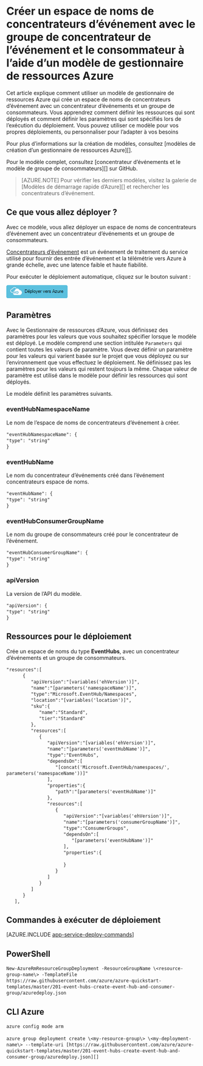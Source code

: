 <properties
    pageTitle="Créer un espace de noms de concentrateurs d’événement avec le groupe de concentrateur de l’événement et le consommateur à l’aide d’un modèle de gestionnaire de ressources Azure | Microsoft Azure"
    description="Créer un espace de noms de concentrateurs d’événement avec le concentrateur d’événements et le groupe de consommateurs à l’aide du modèle de gestionnaire de ressources Azure"
    services="event-hubs"
    documentationCenter=".net"
    authors="sethmanheim"
    manager="timlt"
    editor=""/>

<tags
    ms.service="event-hubs"
    ms.devlang="tbd"
    ms.topic="article"
    ms.tgt_pltfrm="dotnet"
    ms.workload="na"
    ms.date="08/31/2016"
    ms.author="sethm;shvija"/>

# <a name="create-an-event-hubs-namespace-with-event-hub-and-consumer-group-using-an-azure-resource-manager-template"></a>Créer un espace de noms de concentrateurs d’événement avec le groupe de concentrateur de l’événement et le consommateur à l’aide d’un modèle de gestionnaire de ressources Azure

Cet article explique comment utiliser un modèle de gestionnaire de ressources Azure qui crée un espace de noms de concentrateurs d’événement avec un concentrateur d’événements et un groupe de consommateurs. Vous apprendrez comment définir les ressources qui sont déployés et comment définir les paramètres qui sont spécifiés lors de l’exécution du déploiement. Vous pouvez utiliser ce modèle pour vos propres déploiements, ou personnaliser pour l’adapter à vos besoins

Pour plus d’informations sur la création de modèles, consultez [modèles de création d’un gestionnaire de ressources Azure][].

Pour le modèle complet, consultez [concentrateur d’événements et le modèle de groupe de consommateurs][] sur GitHub.

>[AZURE.NOTE]
>Pour vérifier les derniers modèles, visitez la galerie de [Modèles de démarrage rapide d’Azure][] et rechercher les concentrateurs d’événement.

## <a name="what-will-you-deploy"></a>Ce que vous allez déployer ?

Avec ce modèle, vous allez déployer un espace de noms de concentrateurs d’événement avec un concentrateur d’événements et un groupe de consommateurs.

[Concentrateurs d’événement](../event-hubs/event-hubs-what-is-event-hubs.md) est un événement de traitement du service utilisé pour fournir des entrée d’événement et la télémétrie vers Azure à grande échelle, avec une latence faible et haute fiabilité.

Pour exécuter le déploiement automatique, cliquez sur le bouton suivant :

[![Déployer vers Azure](./media/event-hubs-resource-manager-namespace-event-hub/deploybutton.png)](https://portal.azure.com/#create/Microsoft.Template/uri/https%3A%2F%2Fraw.githubusercontent.com%2FAzure%2Fazure-quickstart-templates%2Fmaster%2F201-event-hubs-create-event-hub-and-consumer-group%2Fazuredeploy.json)

## <a name="parameters"></a>Paramètres

Avec le Gestionnaire de ressources d’Azure, vous définissez des paramètres pour les valeurs que vous souhaitez spécifier lorsque le modèle est déployé. Le modèle comprend une section intitulée `Parameters` qui contient toutes les valeurs de paramètre. Vous devez définir un paramètre pour les valeurs qui varient basée sur le projet que vous déployez ou sur l’environnement que vous effectuez le déploiement. Ne définissez pas les paramètres pour les valeurs qui restent toujours la même. Chaque valeur de paramètre est utilisé dans le modèle pour définir les ressources qui sont déployés.

Le modèle définit les paramètres suivants.

### <a name="eventhubnamespacename"></a>eventHubNamespaceName

Le nom de l’espace de noms de concentrateurs d’événement à créer.

```
"eventHubNamespaceName": {
"type": "string"
}
```

### <a name="eventhubname"></a>eventHubName

Le nom du concentrateur d’événements créé dans l’événement concentrateurs espace de noms.

```
"eventHubName": {
"type": "string"
}
```

### <a name="eventhubconsumergroupname"></a>eventHubConsumerGroupName

Le nom du groupe de consommateurs créé pour le concentrateur de l’événement.

```
"eventHubConsumerGroupName": {
"type": "string"
}
```

### <a name="apiversion"></a>apiVersion

La version de l’API du modèle.

```
"apiVersion": {
"type": "string"
}
```

## <a name="resources-to-deploy"></a>Ressources pour le déploiement

Crée un espace de noms du type **EventHubs**, avec un concentrateur d’événements et un groupe de consommateurs.

```
"resources":[  
      {  
         "apiVersion":"[variables('ehVersion')]",
         "name":"[parameters('namespaceName')]",
         "type":"Microsoft.EventHub/Namespaces",
         "location":"[variables('location')]",
         "sku":{  
            "name":"Standard",
            "tier":"Standard"
         },
         "resources":[  
            {  
               "apiVersion":"[variables('ehVersion')]",
               "name":"[parameters('eventHubName')]",
               "type":"EventHubs",
               "dependsOn":[  
                  "[concat('Microsoft.EventHub/namespaces/', parameters('namespaceName'))]"
               ],
               "properties":{  
                  "path":"[parameters('eventHubName')]"
               },
               "resources":[  
                  {  
                     "apiVersion":"[variables('ehVersion')]",
                     "name":"[parameters('consumerGroupName')]",
                     "type":"ConsumerGroups",
                     "dependsOn":[  
                        "[parameters('eventHubName')]"
                     ],
                     "properties":{  

                     }
                  }
               ]
            }
         ]
      }
   ],
```

## <a name="commands-to-run-deployment"></a>Commandes à exécuter de déploiement

[AZURE.INCLUDE [app-service-deploy-commands](../../includes/app-service-deploy-commands.md)]

## <a name="powershell"></a>PowerShell

```
New-AzureRmResourceGroupDeployment -ResourceGroupName \<resource-group-name\> -TemplateFile https://raw.githubusercontent.com/azure/azure-quickstart-templates/master/201-event-hubs-create-event-hub-and-consumer-group/azuredeploy.json
```

## <a name="azure-cli"></a>CLI Azure

```
azure config mode arm

azure group deployment create \<my-resource-group\> \<my-deployment-name\> --template-uri [https://raw.githubusercontent.com/azure/azure-quickstart-templates/master/201-event-hubs-create-event-hub-and-consumer-group/azuredeploy.json][]
```

[Création de modèles du Gestionnaire de ressources Azure]: ../resource-group-authoring-templates.md
[Modèles d’Azure Quickstart]:  https://azure.microsoft.com/documentation/templates/?term=event+hubs
[Using Azure PowerShell with Azure Resource Manager]: ../powershell-azure-resource-manager.md
[Using the Azure CLI for Mac, Linux, and Windows with Azure Resource Management]: ../xplat-cli-azure-resource-manager.md
[Modèle groupe Hub et le consommateur d’événements]: https://github.com/Azure/azure-quickstart-templates/blob/master/201-event-hubs-create-event-hub-and-consumer-group/
